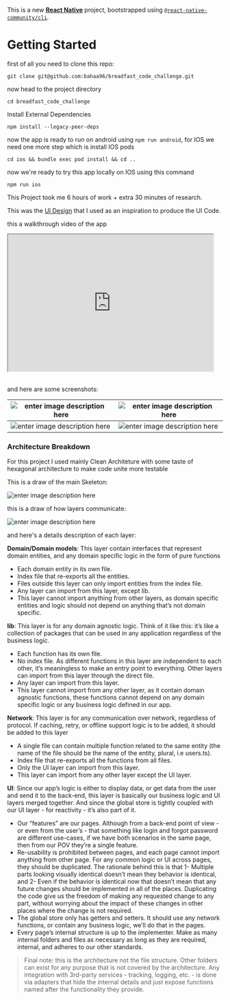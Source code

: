This is a new [**React Native**](https://reactnative.dev) project, bootstrapped using [`@react-native-community/cli`](https://github.com/react-native-community/cli).

# Getting Started

first of all you need to clone this repo:

    git clone git@github.com:bahaa96/breadfast_code_challenge.git

now head to the project directory

    cd breadfast_code_challenge

Install External Dependencies

    npm install --legacy-peer-deps

now the app is ready to run on android using `npm run android`, for IOS we need one more step which is install IOS pods

    cd ios && bundle exec pod install && cd ..

now we're ready to try this app locally on IOS using this command

    npm run ios

This Project took me 6 hours of work + extra 30 minutes of research.

This was the [UI Design](https://www.figma.com/community/file/1023650946727653842) that I used as an inspiration to produce the UI Code.

this a walkthrough video of the app
</br>

<iframe src="https://drive.google.com/file/d/1bZjSrkSi2B6NfXnu8eGJxMxil4FKm4p5/preview" width="480" height="320" allow="autoplay"></iframe>

</br>
</br>

and here are some screenshots:

| ![enter image description here](https://i.ibb.co/Bn0RDcv/Simulator-Screenshot-i-Phone-15-Pro-2024-07-28-at-11-08-17.png) | ![enter image description here](https://i.ibb.co/qFxdtZ5/Simulator-Screenshot-i-Phone-15-Pro-2024-07-28-at-11-08-58.png) |
| ------------------------------------------------------------------------------------------------------------------------ | ------------------------------------------------------------------------------------------------------------------------ |
| ![enter image description here](https://i.ibb.co/f2zrKZC/Simulator-Screenshot-i-Phone-15-Pro-2024-07-28-at-11-09-12.png) | ![enter image description here](https://i.ibb.co/kBLLgqp/Simulator-Screenshot-i-Phone-15-Pro-2024-07-28-at-11-07-14.png) |

### Architecture Breakdown

For this project I used mainly Clean Architeture with some taste of hexagonal architecture to make code unite more testable

This is a draw of the main Skeleton:

![enter image description here](https://i.ibb.co/R6vWP1p/Screenshot-2024-07-28-at-11-43-03-AM.png)

this is a draw of how layers communicate:

![enter image description here](https://i.ibb.co/zrqw4N8/Screenshot-2024-07-28-at-11-44-29-AM.png)

and here's a details description of each layer:

**Domain/Domain models**: This layer contain interfaces that represent domain entities, and any domain specific logic in the form of pure functions

- Each domain entity in its own file.
- Index file that re-exports all the entities.
- Files outside this layer can only import entities from the index file.
- Any layer can import from this layer, except lib.
- This layer cannot import anything from other layers, as domain specific entities and logic should not depend on anything that’s not domain specific.

**lib**: This layer is for any domain agnostic logic. Think of it like this: it’s like a collection of packages that can be used in any application regardless of the business logic.

- Each function has its own file.
- No index file. As different functions in this layer are independent to each other, it’s meaningless to make an entry point to everything. Other layers can import from this layer through the direct file.
- Any layer can import from this layer.
- This layer cannot import from any other layer, as it contain domain agnostic functions, these functions cannot depend on any domain specific logic or any business logic defined in our app.

**Network**: This layer is for any communication over network, regardless of protocol. If caching, retry, or offline support logic is to be added, it should be added to this layer

- A single file can contain multiple function related to the same entity (the name of the file should be the name of the entity, plural, i.e users.ts).
- Index file that re-exports all the functions from all files.
- Only the UI layer can import from this layer.
- This layer can import from any other layer except the UI layer.

**UI**: Since our app’s logic is either to display data, or get data from the user and send it to the back-end, this layer is basically our business logic and UI layers merged together. And since the global store is tightly coupled with our UI layer - for reactivity - it’s also part of it.

- Our “features” are our pages. Although from a back-end point of view - or even from the user’s - that something like login and forgot password are different use-cases, if we have both scenarios in the same page, then from our POV they’re a single feature.
- Re-usability is prohibited between pages, and each page cannot import anything from other page. For any common logic or UI across pages, they should be duplicated. The rationale behind this is that 1- Multiple parts looking visually identical doesn’t mean they behavior is identical, and 2- Even if the behavior is identical now that doesn’t mean that any future changes should be implemented in all of the places. Duplicating the code give us the freedom of making any requested change to any part, without worrying about the impact of these changes in other places where the change is not required.
- The global store only has getters and setters. It should use any network functions, or contain any business logic, we’ll do that in the pages.
- Every page’s internal structure is up to the implementer. Make as many internal folders and files as necessary as long as they are required, internal, and adheres to our other standards.

> Final note: this is the architecture not the file structure. Other folders can exist for any purpose that is not covered by the architecture. Any integration with 3rd-party services - tracking, logging, etc. - is done via adapters that hide the internal details and just expose functions named after the functionality they provide.
